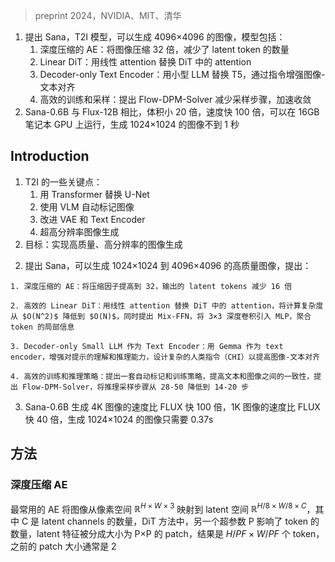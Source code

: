 > preprint 2024，NVIDIA、MIT、清华
<!-- 翻译 & 理解 -->
<!-- We introduce Sana, a text-to-image framework that can efficiently generate images
up to 4096×4096 resolution. Sana can synthesize high-resolution, high-quality
images with strong text-image alignment at a remarkably fast speed, deployable
on laptop GPU. Core designs include: (1) Deep compression autoencoder: un-
like traditional AEs, which compress images only 8×, we trained an AE that can
compress images 32×, effectively reducing the number of latent tokens. (2) Lin-
ear DiT: we replace all vanilla attention in DiT with linear attention, which is
more efficient at high resolutions without sacrificing quality. (3) Decoder-only
text encoder: we replaced T5 with modern decoder-only small LLM as the text
encoder and designed complex human instruction with in-context learning to en-
hance the image-text alignment. (4) Efficient training and sampling: we propose
Flow-DPM-Solver to reduce sampling steps, with efficient caption labeling and
selection to accelerate convergence. As a result, Sana-0.6B is very competitive
with modern giant diffusion model (e.g. Flux-12B), being 20 times smaller and
100+ times faster in measured throughput. Moreover, Sana-0.6B can be deployed
on a 16GB laptop GPU, taking less than 1 second to generate a 1024×1024 reso-
lution image. Sana enables content creation at low cost. Code and model will be
publicly released. -->
1. 提出 Sana，T2I 模型，可以生成 4096×4096 的图像，模型包括：
    1. 深度压缩的 AE：将图像压缩 32 倍，减少了 latent token 的数量
    2. Linear DiT：用线性 attention 替换 DiT 中的 attention
    3. Decoder-only Text Encoder：用小型 LLM 替换 T5，通过指令增强图像-文本对齐
    4. 高效的训练和采样：提出 Flow-DPM-Solver 减少采样步骤，加速收敛
2. Sana-0.6B 与 Flux-12B 相比，体积小 20 倍，速度快 100 倍，可以在 16GB 笔记本 GPU 上运行，生成 1024×1024 的图像不到 1 秒

## Introduction
<!-- In the past year, latent diffusion models have made significant progress in text-to-image research
and have generated substantial commercial value. On one hand, there is a growing consensus among
researchers regarding several key points: (1) Replace U-Net with Transformer architectures (Chen
et al., 2024b;a; Esser et al., 2024; Labs, 2024), (2) Using Vision Language Models (VLM) for
auto-labelling images (Chen et al., 2024b; OpenAI, 2023; Zhuo et al., 2024; Liu et al., 2024) (3)
Improving Variational Autoencoders (VAEs) and Text encoder (Podell et al., 2023; Esser et al.,
2024; Dai et al., 2023) (4) Achieving ultra High-resolution image generation (Chen et al., 2024a),
etc. On the other hand, industry models are becoming increasingly large, with parameter counts
escalating from PixArt’s 0.6B parameters to SD3 at 8B, LiDiT at 10B, Flux at 12B, and Playground
v3 at 24B. This trend results in extremely high training and inference costs, creating challenges for
most consumers who find these models difficult and expensive to use. Given these challenges, a
pivotal question arises: Can we develop a high-quality and high-resolution image generator that is
computationally efficient and runs very fast on both cloud and edge devices? -->
1. T2I 的一些关键点：
    1. 用 Transformer 替换 U-Net
    2. 使用 VLM 自动标记图像
    3. 改进 VAE 和 Text Encoder
    4. 超高分辨率图像生成
2. 目标：实现高质量、高分辨率的图像生成
<!-- This paper proposes Sana, a pipeline designed to efficiently and cost-effectively train and synthesize
images at resolutions ranging from 1024×1024 to 4096×4096 with high quality. To our knowl-
edge, no published works have directly explored 4K resolution image generation, except for PixArt-
Σ (Chen et al., 2024a). However, PixArt-Σ is limited to generating images close to 4K resolution
(3840×2160) and is relatively slow when producing such high-resolution images. To achieve this
ambitious goal, we propose several core designs: -->
2. 提出 Sana，可以生成 1024×1024 到 4096×4096 的高质量图像，提出：
<!-- Deep Compression Autoencoder: We introduce a new Autoencoder (AE) in Section 2.1 that ag-
gressively increases the scaling factor to 32. In the past, mainstream AEs only compressed the
image’s length and width with a factor of 8 (AE-F8). Compared with AE-F8, our AE-F32 outputs
16 ×fewer latent tokens, which is crucial for efficient training and generating ultra-high-resolution
images, such as 4K resolution. -->
    1. 深度压缩的 AE：将压缩因子提高到 32，输出的 latent tokens 减少 16 倍
<!-- Efficient Linear DiT: We introduce a new linear DiT to replace vanilla quadratic attention modules
(Section 2.2). The computational complexity of the original DiT’s self-attention is O(N2), which
increases quadratically when processing high-resolution images. We replace all vanilla attention
with linear attention, reducing the computational complexity from O(N2) to O(N). At the same
time, we propose Mix-FFN, which integrates 3×3 depth-wise convolution into MLP to aggregate
the local information of tokens. We argue that linear attention can achieve results comparable to
vanilla attention with proper design and is more efficient for high-resolution image generation (e.g.,
accelerating by 1.7×at 4K). Additionally, the indirect benefit of Mix-FFN is that we do not need
position encoding (NoPE). For the first time, we removed the positional embedding in DiT and find
no quality loss. -->
    2. 高效的 Linear DiT：用线性 attention 替换 DiT 中的 attention，将计算复杂度从 $O(N^2)$ 降低到 $O(N)$，同时提出 Mix-FFN，将 3×3 深度卷积引入 MLP，聚合 token 的局部信息
<!-- Decoder-only Small LLM as Text Encoder: In Section 2.3, we utilize the latest Large Language
Model (LLM), Gemma, as our text encoder to enhance the understanding and reasoning capabilities
regarding user prompts. Although text-to-image generation models have advanced significantly over
the years, most existing models still rely on CLIP or T5 for text encoding, which often lack robust
text comprehension and instruction-following abilities. Decoder-only LLMs, such as Gemma, ex-
hibit strong text understanding and reasoning capabilities, demonstrating an ability to follow human
instructions effectively. In this work, we first address the training instability issues that arise from di-
rectly adopting an LLM as a text encoder. Secondly, we design complex human instructions (CHI) to
leverage the LLM’s powerful instruction-following, in-context learning, and reasoning capabilities
to improve image-text alignment. -->
    3. Decoder-only Small LLM 作为 Text Encoder：用 Gemma 作为 text encoder，增强对提示的理解和推理能力，设计复杂的人类指令（CHI）以提高图像-文本对齐
<!-- Efficient Training and Inference Strategy: In Section 3.1, we propose a set of automatic labelling
and training strategies to improve the consistency between text and images. First, for each image, we
utilize multiple VLMs to generate re-captions. Although the capabilities of these VLMs vary, their
complementary strengths improve the diversity of the captions. In addition, we propose a clipscore-
based training strategy (Section 3.2), where we dynamically select captions with high clip scores
for the multiple captions corresponding to an image based on probability. Experiments show that
this approach improve training convergence and text-image alignment. Furthermore, We propose a
Flow-DPM-Solver that reduces the inference sampling steps from 28-50 to 14-20 steps compared to
the widely used Flow-Euler-Solver, while achieving better results. -->
    4. 高效的训练和推理策略：提出一套自动标记和训练策略，提高文本和图像之间的一致性，提出 Flow-DPM-Solver，将推理采样步骤从 28-50 降低到 14-20 步
<!-- In conclusion, our Sana-0.6B achieves a throughput that is over 100×faster than the current state-of-
the-art method (FLUX) for 4K image generation (Figure 2), and 40×faster for 1K resolution (Fig-
ure 4), while delivering competitive results across many benchmarks. In addition, we quantize
Sana-0.6B and deploy it on an edge device, as detailed in Section 4. It takes only 0.37s to generate
a 1024×1024 resolution image on a customer-grade 4090 GPU, providing a powerful foundation
model for real-time image generation. We hope that our model can be efficiently utilized by all
industry professionals and everyday users, offering them significant business value. -->
3. Sana-0.6B 生成 4K 图像的速度比 FLUX 快 100 倍，1K 图像的速度比 FLUX 快 40 倍，生成 1024×1024 的图像只需要 0.37s

## 方法

<!-- DEEP COMPRESSION AUTOENCODER -->
### 深度压缩 AE
<!-- To mitigate the excessive training and inference costs associated with directly running diffusion
models in pixel space, Rombach et al. (2022) proposed latent diffusion models that operate in a
compressed latent space produced by pre-trained autoencoders. The most commonly used autoen-
coders in previous latent diffusion works (Peebles & Xie, 2023; Bao et al., 2022; Cai et al., 2024;
Esser et al., 2024; Dai et al., 2023; Chen et al., 2024b;a) feature a down-sampling factor of F = 8,mapping images from pixel space RH×W×3 to latent space R H
8 ×W
8 ×C, where C represents the
number of latent channels. In DiT-based methods (Peebles & Xie, 2023), the number of tokens pro-
cessed by the diffusion models is also influenced by another hyper-parameter, P, known as patch
size. The latent features are grouped into patches of size P ×P, resulting in H
PF × W
PF tokens. A
typical patch size in previous works is 2.
 -->
最常用的 AE 将图像从像素空间 $\mathbb{R}^{H×W×3}$ 映射到 latent 空间 $\mathbb{R}^{H/8×W/8×C}$，其中 C 是 latent channels 的数量，DiT 方法中，另一个超参数 P 影响了 token 的数量，latent 特征被分成大小为 P×P 的 patch，结果是 $H/PF×W/PF$ 个 token，之前的 patch 大小通常是 2